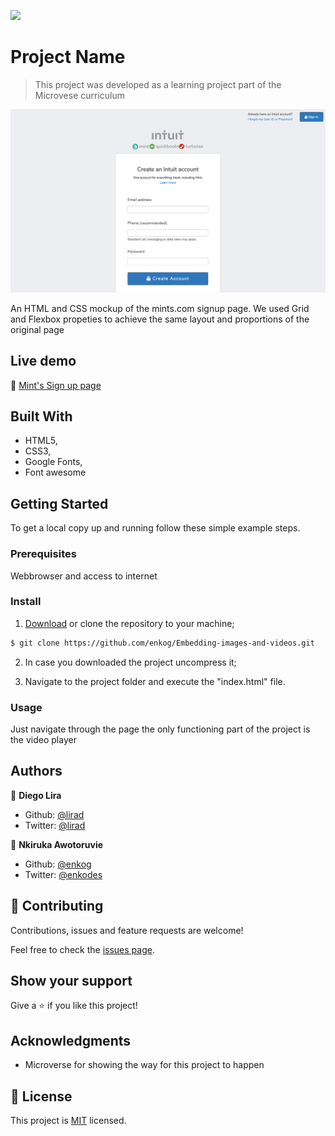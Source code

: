 ![](https://img.shields.io/badge/Microverse-blueviolet)

# Project Name

> This project was developed as a learning project part of the Microvese curriculum

![screenshot](./images/screenshot.png)

An HTML and CSS mockup of the mints.com signup page. We used Grid and Flexbox propeties to achieve the same layout and proportions of the original page

## Live demo

🔗 [Mint's Sign up page](https://raw.githack.com/lirad/html-forms/features/index.html)

## Built With

- HTML5,
- CSS3,
- Google Fonts,
- Font awesome


## Getting Started

To get a local copy up and running follow these simple example steps.

### Prerequisites

Webbrowser and access to internet

### Install

1) [Download](https://github.com/enkog/Embedding-images-and-videos/archive/master.zip) or clone the repository to your machine;

```sh
$ git clone https://github.com/enkog/Embedding-images-and-videos.git 
```

2) In case you downloaded the project uncompress it;

3) Navigate to the project folder and execute the "index.html" file.

### Usage

Just navigate through the page the only functioning part of the project is the video player

## Authors

👤 **Diego Lira**

- Github: [@lirad](https://github.com/lirad)
- Twitter: [@lirad](https://twitter.com/lirad)


👤 **Nkiruka Awotoruvie**

- Github: [@enkog](https://github.com/enkog)
- Twitter: [@enkodes](https://twitter.com/enkodes)


## 🤝 Contributing

Contributions, issues and feature requests are welcome!

Feel free to check the [issues page](issues/).

## Show your support

Give a ⭐️ if you like this project!

## Acknowledgments

- Microverse for showing the way for this project to happen

## 📝 License

This project is [MIT](lic.url) licensed.
